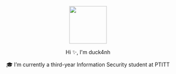 <p align="center">
  <img src="https://media2.giphy.com/media/v1.Y2lkPTc5MGI3NjExM2FmaWhxajFwOWYxdHF6YnhqbDV4eXkxcXQ5ZTAzcW83OXRqaWE2eCZlcD12MV9pbnRlcm5hbF9naWZfYnlfaWQmY3Q9Zw/g2jj9VAIBluIreVNsb/giphy.gif" width="100"/>
</p>
<p align="center">Hi ✨, I'm duck4nh</p>
<p align="center">🎓 I’m currently a third-year Information Security student at PTITT</p>


<!--
**duck4nh/duck4nh** is a ✨ _special_ ✨ repository because its `README.md` (this file) appears on your GitHub profile.

Here are some ideas to get you started:

- 🔭 I’m currently working on ...
- 🌱 I’m currently learning ...
- 👯 I’m looking to collaborate on ...
- 🤔 I’m looking for help with ...
- 💬 Ask me about ...
- 📫 How to reach me: ...
- 😄 Pronouns: ...
- ⚡ Fun fact: ...
-->
